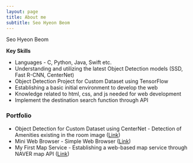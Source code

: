 ```yaml
---
layout: page
title: About me
subtitle: Seo Hyeon Beom
---
```


Seo Hyeon Beom

**Key Skills**

- Languages - C, Python, Java, Swift etc.
- Understanding and utilizing the latest Object Detection models (SSD, Fast R-CNN, CenterNet)
- Object Detection Project for Custom Dataset using TensorFlow
- Establishing a basic initial environment to develop the web
- Knowledge related to html, css, and js needed for web development
- Implement the destination search function through API





### Portfolio



- Object Detection for Custom Dataset using CenterNet - Detection of Amenities existing in the room image ([Link](https://SeoHyeonBeom.github.io/2021-11-27-airbnb-clone-project-amenity-detection/))
- Mini Web Browser - Simple Web Browser ([Link](https://seohyeonbeom.github.io/2021-11-17-my-mini-web-browser/))
- My First Map Service - Establishing a web-based map service through NAVER map API ([Link](https://seohyeonbeom.github.io/2021-11-24-my-first-map/))
